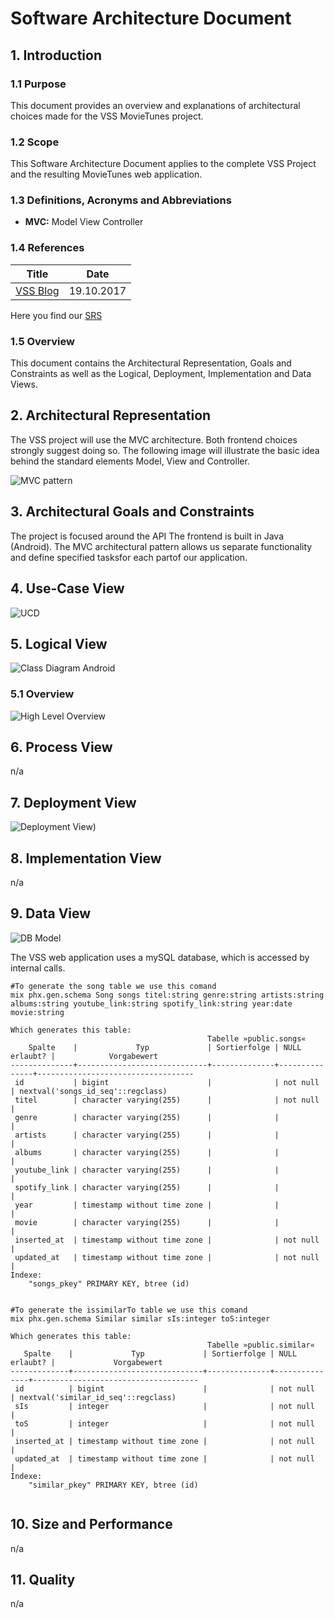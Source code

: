 # Software Architecture Document

## 1. Introduction

### 1.1 Purpose

This document provides an overview and explanations of architectural choices made for the VSS MovieTunes project.

### 1.2 Scope

This Software Architecture Document applies to the complete VSS Project and the resulting MovieTunes web application.

### 1.3 Definitions, Acronyms and Abbreviations

- **MVC:** Model View Controller

### 1.4 References

|			Title									|	Date		|
|---------------------------------------------------|---------------|
| [VSS Blog](https://vssse.wordpress.com/) |19.10.2017 |



Here you find our [SRS](https://github.com/VSSSE/VSS-DOC/blob/master/SRS.md)

### 1.5 Overview

This document contains the Architectural Representation, Goals and Constraints as well as the Logical, Deployment, Implementation and Data Views.

## 2. Architectural Representation

The VSS project will use the MVC architecture. Both frontend choices strongly suggest doing so.
The following image will illustrate the basic idea behind the standard elements Model, View and Controller.

![MVC pattern](https://github.com/VSSSE/VSS-DOC/blob/master/Images/MVC_Pattern.png)

## 3. Architectural Goals and Constraints

The project is focused around the API The frontend is built in Java (Android).
The MVC architectural pattern allows us separate functionality and define specified tasksfor each partof our application. 

## 4. Use-Case View

![UCD][] 

## 5. Logical View

![Class Diagram Android](https://github.com/VSSSE/VSS-DOC/blob/master/UML/MovieTunesClassDiagramAndroid.png)

### 5.1 Overview

![High Level Overview](https://github.com/VSSSE/VSS-DOC/blob/master/Images/highlevel.png) 

## 6. Process View

n/a

## 7. Deployment View

![Deployment View](https://github.com/VSSSE/VSS-DOC/blob/master/Images/deployview.png))


## 8. Implementation View

n/a

## 9. Data View

![DB Model](https://github.com/VSSSE/VSS-DOC/blob/master/DB/Diagramm1.png)

The VSS web application uses a mySQL database, which is accessed by internal calls.

```
#To generate the song table we use this comand
mix phx.gen.schema Song songs titel:string genre:string artists:string albums:string youtube_link:string spotify_link:string year:date movie:string

Which generates this table:
                                            Tabelle »public.songs«
    Spalte    |             Typ             | Sortierfolge | NULL erlaubt? |            Vorgabewert            
--------------+-----------------------------+--------------+---------------+-----------------------------------
 id           | bigint                      |              | not null      | nextval('songs_id_seq'::regclass)
 titel        | character varying(255)      |              | not null      | 
 genre        | character varying(255)      |              |               | 
 artists      | character varying(255)      |              |               | 
 albums       | character varying(255)      |              |               | 
 youtube_link | character varying(255)      |              |               | 
 spotify_link | character varying(255)      |              |               | 
 year         | timestamp without time zone |              |               | 
 movie        | character varying(255)      |              |               | 
 inserted_at  | timestamp without time zone |              | not null      | 
 updated_at   | timestamp without time zone |              | not null      | 
Indexe:
    "songs_pkey" PRIMARY KEY, btree (id)


#To generate the issimilarTo table we use this comand
mix phx.gen.schema Similar similar sIs:integer toS:integer

Which generates this table:
                                            Tabelle »public.similar«
   Spalte    |             Typ             | Sortierfolge | NULL erlaubt? |             Vorgabewert             
-------------+-----------------------------+--------------+---------------+-------------------------------------
 id          | bigint                      |              | not null      | nextval('similar_id_seq'::regclass)
 sIs         | integer                     |              | not null      | 
 toS         | integer                     |              | not null      | 
 inserted_at | timestamp without time zone |              | not null      | 
 updated_at  | timestamp without time zone |              | not null      | 
Indexe:
    "similar_pkey" PRIMARY KEY, btree (id)


```



## 10. Size and Performance

n/a

## 11. Quality


n/a

<!-- Picture-Links: -->
[UCD]: https://raw.githubusercontent.com/VSSSE/VSS-DOC/master/UML/UseCaseOverall.png "Overall Use Case Diagram"
